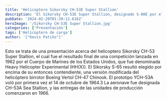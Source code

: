 ```yaml
---
title: 'Helicoptero Sikorsky CH-53E Super Stallion'
description: 'El Sikorsky CH-53E Super Stallion, designado S-80E por el fabricante, es un helicóptero de transporte pesado creado por la compañía estadounidense Sikorsky Aircraft Corporation para el Cuerpo de Marines de los Estados Unidos. '
pubDate: '2024-02-29T01:20:12.616Z'
heroImage: '/Sikorsky CH-53E Super Stallion.jpg'
categories: ['Presentación']
tags: ['Helicoptero de carga']
author: '["Kevin Patiño"]'
---
```


Esto se trata de una presentación acerca del helicoptero Sikorsky CH-53 Super Stallion, el cual fue el resultado final de una competición lanzada en 1962 por el Cuerpo de Marines de los Estados Unidos, que fue denominada Heavy Helicopter Experimental (HH(X)). El Sikorsky S-65 resultó elegido por encima de su entonces contendiente, una versión modificada del helicóptero birrotor Boeing Vertol CH-47 Chinook. El prototipo YCH-53A voló por primera vez el 14 de octubre de 1964.3​ La aeronave fue designada CH-53A Sea Stallion, y las entregas de las unidades de producción comenzaron en 1966.